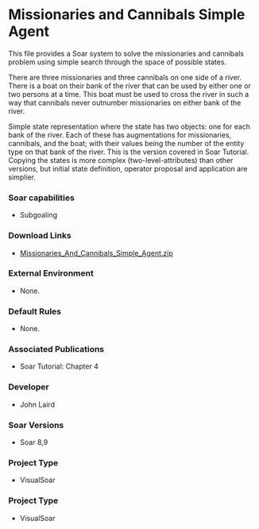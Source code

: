 # Missionaries and Cannibals Simple Agent #
This file provides a Soar system to solve the missionaries and cannibals problem using simple search through the space of possible states.

There are three missionaries and three cannibals on one side of a river. There is a boat on their bank of the river that can be used by either one or two persons at a time.  This boat must be used to cross the river in such a way that cannibals never outnumber missionaries on either bank of the river.

Simple state representation where the state has two objects: one for each bank of the river. Each of these has augmentations for missionaries, cannibals, and the boat; with their values being the number of the entity type on that bank of the river. This is the version covered in Soar Tutorial.  Copying the states is more complex (two-level-attributes) than other versions, but initial state definition, operator proposal and application are simplier.

### Soar capabilities ###
  * Subgoaling

### Download Links ###
  * [Missionaries\_And\_Cannibals\_Simple\_Agent.zip](http://web.eecs.umich.edu/~soar/downloads/Agents/Missionaries_And_Cannibals_Simple_Agent.zip)

### External Environment ###
  * None.

### Default Rules ###
  * None.

### Associated Publications ###
  * Soar Tutorial: Chapter 4

### Developer ###
  * John Laird

### Soar Versions ###
  * Soar 8,9

### Project Type ###
  * VisualSoar

### Project Type ###
  * VisualSoar